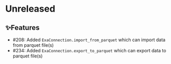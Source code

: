 # Unreleased

## ✨Features
* #208: Added `ExaConnection.import_from_parquet` which can import data from parquet file(s)
* #234: Added `ExaConnection.export_to_parquet` which can export data to parquet file(s)
